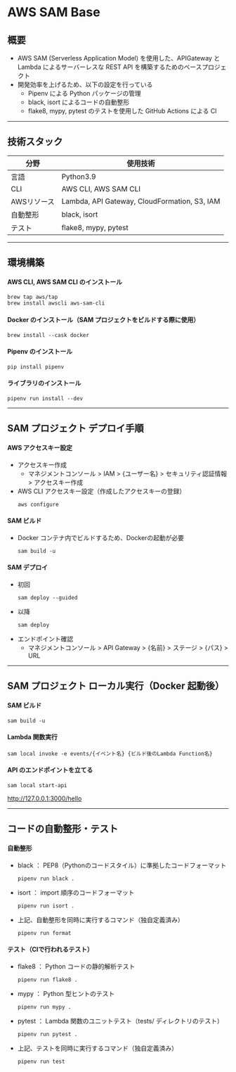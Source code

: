 # AWS SAM Base

## 概要
- AWS SAM (Serverless Application Model) を使用した、APIGateway と Lambda によるサーバーレスな REST API を構築するためのベースプロジェクト
- 開発効率を上げるため、以下の設定を行っている
    - Pipenv による Python パッケージの管理
    - black, isort によるコードの自動整形
    - flake8, mypy, pytest のテストを使用した GitHub Actions による CI

---

## 技術スタック
| 分野 | 使用技術 |
| ---- | ---- |
| 言語 | Python3.9 |
| CLI | AWS CLI, AWS SAM CLI |
| AWSリソース | Lambda, API Gateway, CloudFormation, S3, IAM |
| 自動整形 | black, isort |
| テスト | flake8, mypy, pytest |

---

## 環境構築
#### AWS CLI, AWS SAM CLI のインストール
```
brew tap aws/tap
brew install awscli aws-sam-cli
```
#### Docker のインストール（SAM プロジェクトをビルドする際に使用）
```
brew install --cask docker
```
#### Pipenv のインストール
```
pip install pipenv
```
#### ライブラリのインストール
```
pipenv run install --dev
```

---

## SAM プロジェクト デプロイ手順
#### AWS アクセスキー設定
- アクセスキー作成
    - マネジメントコンソール > IAM > {ユーザー名} > セキュリティ認証情報 > アクセスキー作成
- AWS CLI アクセスキー設定（作成したアクセスキーの登録）
    ```
    aws configure
    ```
#### SAM ビルド
- Docker コンテナ内でビルドするため、Dockerの起動が必要
    ```
    sam build -u
    ```
#### SAM デプロイ
- 初回
    ```
    sam deploy --guided
    ```
- 以降
    ```
    sam deploy
    ```
- エンドポイント確認
    - マネジメントコンソール > API Gateway > {名前} > ステージ > {パス} > URL

---

## SAM プロジェクト ローカル実行（Docker 起動後）
#### SAM ビルド
```
sam build -u
```
#### Lambda 関数実行
```
sam local invoke -e events/{イベント名} {ビルド後のLambda Function名}
```
#### API のエンドポイントを立てる
```
sam local start-api
```
http://127.0.0.1:3000/hello

---

## コードの自動整形・テスト
#### 自動整形
- black ： PEP8（Pythonのコードスタイル）に準拠したコードフォーマット
    ```
    pipenv run black .
    ```
- isort ： import 順序のコードフォーマット
    ```
    pipenv run isort .
    ```
- 上記、自動整形を同時に実行するコマンド（独自定義済み）
    ```
    pipenv run format
    ```
#### テスト（CIで行われるテスト）
- flake8 ： Python コードの静的解析テスト
    ```
    pipenv run flake8 .
    ```
- mypy ： Python 型ヒントのテスト
    ```
    pipenv run mypy .
    ```
- pytest ： Lambda 関数のユニットテスト（tests/ ディレクトリのテスト）
    ```
    pipenv run pytest .
    ```
- 上記、テストを同時に実行するコマンド（独自定義済み）
    ```
    pipenv run test
    ```